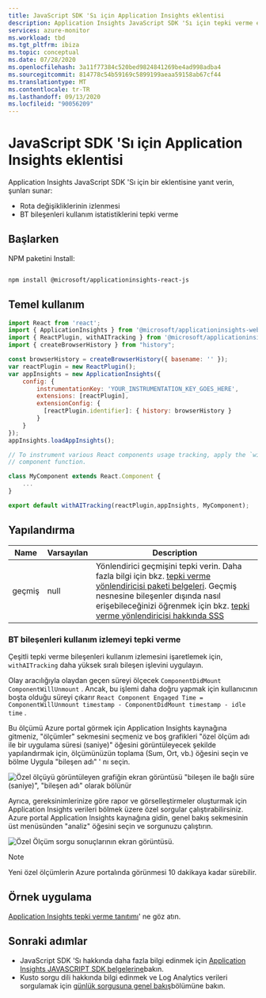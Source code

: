 ```yaml
---
title: JavaScript SDK 'Sı için Application Insights eklentisi
description: Application Insights JavaScript SDK 'Sı için tepki verme eklentisini yükleyip kullanma.
services: azure-monitor
ms.workload: tbd
ms.tgt_pltfrm: ibiza
ms.topic: conceptual
ms.date: 07/28/2020
ms.openlocfilehash: 3a11f77384c520bed9824841269be4ad998adba4
ms.sourcegitcommit: 814778c54b59169c5899199aeaa59158ab67cf44
ms.translationtype: MT
ms.contentlocale: tr-TR
ms.lasthandoff: 09/13/2020
ms.locfileid: "90056209"
---
```

# <a name="react-plugin-for-application-insights-javascript-sdk"></a>JavaScript SDK 'Sı için Application Insights eklentisi

Application Insights JavaScript SDK 'Sı için bir eklentisine yanıt verin, şunları sunar:

- Rota değişikliklerinin izlenmesi
- BT bileşenleri kullanım istatistiklerini tepki verme

## <a name="getting-started"></a>Başlarken

NPM paketini Install:

```bash

npm install @microsoft/applicationinsights-react-js

```

## <a name="basic-usage"></a>Temel kullanım

```javascript
import React from 'react';
import { ApplicationInsights } from '@microsoft/applicationinsights-web';
import { ReactPlugin, withAITracking } from '@microsoft/applicationinsights-react-js';
import { createBrowserHistory } from "history";

const browserHistory = createBrowserHistory({ basename: '' });
var reactPlugin = new ReactPlugin();
var appInsights = new ApplicationInsights({
    config: {
        instrumentationKey: 'YOUR_INSTRUMENTATION_KEY_GOES_HERE',
        extensions: [reactPlugin],
        extensionConfig: {
          [reactPlugin.identifier]: { history: browserHistory }
        }
    }
});
appInsights.loadAppInsights();

// To instrument various React components usage tracking, apply the `withAITracking` higher-order
// component function.

class MyComponent extends React.Component {
    ...
}

export default withAITracking(reactPlugin,appInsights, MyComponent);

```

## <a name="configuration"></a>Yapılandırma

| Name    | Varsayılan | Description                                                                                                    |
|---------|---------|----------------------------------------------------------------------------------------------------------------|
| geçmiş | null    | Yönlendirici geçmişini tepki verin. Daha fazla bilgi için bkz. [tepki verme yönlendiricisi paketi belgeleri](https://reactrouter.com/web/api/history). Geçmiş nesnesine bileşenler dışında nasıl erişebileceğinizi öğrenmek için bkz. [tepki verme yönlendiricisi hakkında SSS](https://github.com/ReactTraining/react-router/blob/master/FAQ.md#how-do-i-access-the-history-object-outside-of-components)    |

### <a name="react-components-usage-tracking"></a>BT bileşenleri kullanım izlemeyi tepki verme

Çeşitli tepki verme bileşenleri kullanım izlemesini işaretlemek için, `withAITracking` daha yüksek sıralı bileşen işlevini uygulayın.

Olay aracılığıyla olaydan geçen süreyi ölçecek `ComponentDidMount` `ComponentWillUnmount` . Ancak, bu işlemi daha doğru yapmak için kullanıcının boşta olduğu süreyi çıkarır `React Component Engaged Time = ComponentWillUnmount timestamp - ComponentDidMount timestamp - idle time` .

Bu ölçümü Azure portal görmek için Application Insights kaynağına gitmeniz, "ölçümler" sekmesini seçmeniz ve boş grafikleri "özel ölçüm adı ile bir uygulama süresi (saniye)" öğesini görüntüleyecek şekilde yapılandırmak için, ölçümünüzün toplama (Sum, Ort, vb.) öğesini seçin ve bölme Uygula "bileşen adı" ' nı seçin.

![Özel ölçüyü görüntüleyen grafiğin ekran görüntüsü "bileşen ile bağlı süre (saniye)", "bileşen adı" olarak bölünür](./media/javascript-react-plugin/chart.png)

Ayrıca, gereksinimlerinize göre rapor ve görselleştirmeler oluşturmak için Application Insights verileri bölmek üzere özel sorgular çalıştırabilirsiniz. Azure portal Application Insights kaynağına gidin, genel bakış sekmesinin üst menüsünden "analiz" öğesini seçin ve sorgunuzu çalıştırın.

![Özel Ölçüm sorgu sonuçlarının ekran görüntüsü.](./media/javascript-react-plugin/query.png)

> [!NOTE]
> Yeni özel ölçümlerin Azure portalında görünmesi 10 dakikaya kadar sürebilir.

## <a name="sample-app"></a>Örnek uygulama

[Application Insights tepki verme tanıtımı](https://github.com/Azure-Samples/application-insights-react-demo)' ne göz atın.

## <a name="next-steps"></a>Sonraki adımlar

- JavaScript SDK 'Sı hakkında daha fazla bilgi edinmek için [Application Insights JAVASCRIPT SDK belgelerine](javascript.md)bakın.
- Kusto sorgu dili hakkında bilgi edinmek ve Log Analytics verileri sorgulamak için [günlük sorgusuna genel bakış](../../azure-monitor/log-query/log-query-overview.md)bölümüne bakın.
